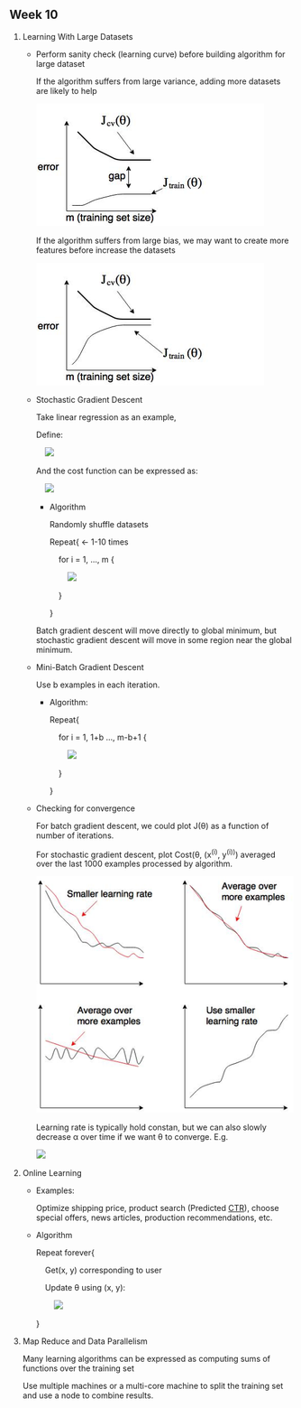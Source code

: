 ## Week 10

1. Learning With Large Datasets

    * Perform sanity check (learning curve) before building algorithm for large dataset

        If the algorithm suffers from large variance, adding more datasets are likely to help

        ![LargeVariance](../images/LearningCurveVariance.jpg)

        If the algorithm suffers from large bias, we may want to create more features before increase the datasets

        ![LargeBias](../images/LearningCurveBias.jpg)

    * Stochastic Gradient Descent

        Take linear regression as an example,

        Define:

        &nbsp;&nbsp;&nbsp;&nbsp;<img src="http://latex.codecogs.com/svg.latex?Cost(\theta,(x^{(i)},y^{(i)}))=\frac{1}{2}(h_{\theta}(x^{(i)})-y^{(i)})^2"/>

        And the cost function can be expressed as:

        &nbsp;&nbsp;&nbsp;&nbsp;<img src="http://latex.codecogs.com/svg.latex?J_{train}(\theta)=\frac{1}{m}\sum_{i=1}^{m}Cost(y,(x^{(i)},y^{(i)}))"/>

        * Algorithm

            Randomly shuffle datasets

            Repeat{    &larr; 1-10 times

            &nbsp;&nbsp;&nbsp;&nbsp;for i = 1, ..., m {

            &nbsp;&nbsp;&nbsp;&nbsp;&nbsp;&nbsp;&nbsp;&nbsp;<img src="http://latex.codecogs.com/svg.latex?\theta_j=\theta_j-\alpha(h_\theta(x^{(i)})-y^{(i)})x_j^{(i)},j=0,\dots,n"/>

            &nbsp;&nbsp;&nbsp;&nbsp;}

            }

        Batch gradient descent will move directly to global minimum, but stochastic gradient descent will move in some region near the global minimum.

    * Mini-Batch Gradient Descent

        Use b examples in each iteration.

        * Algorithm:

            Repeat{

            &nbsp;&nbsp;&nbsp;&nbsp;for i = 1, 1+b ..., m-b+1 {

            &nbsp;&nbsp;&nbsp;&nbsp;&nbsp;&nbsp;&nbsp;&nbsp;<img src="http://latex.codecogs.com/svg.latex?\theta_j=\theta_j-\alpha\frac{1}{b}\sum_{k=i}^{i+b-1}(h_\theta(x^{(k)})-y^{(k)})x_j^{(k)},j=0,...,n"/>

            &nbsp;&nbsp;&nbsp;&nbsp;}

            }

    * Checking for convergence

        For batch gradient descent, we could plot J(&theta;) as a function of number of iterations.

        For stochastic gradient descent, plot Cost(&theta;, (x<sup>(i)</sup>, y<sup>(i))</sup>) averaged over the last 1000 examples processed by algorithm.
        
        ![StochasticLearningCurve](../images/StochasticLearningCurve.jpg)

        Learning rate is typically hold constan, but we can also slowly decrease &alpha; over time if we want &theta; to converge. E.g.

        <img src="http://latex.codecogs.com/svg.latex?\alpha=\frac{const1}{iterationN+const2}"/>
        
1. Online Learning

    * Examples:
    
        Optimize shipping price, product search (Predicted [CTR](https://en.wikipedia.org/wiki/Click-through_rate)), choose special offers, news articles, production recommendations, etc.

    * Algorithm
    
        Repeat forever{
        
        &nbsp;&nbsp;&nbsp;&nbsp;Get(x, y) corresponding to user
        
        &nbsp;&nbsp;&nbsp;&nbsp;Update &theta; using (x, y):
        
        &nbsp;&nbsp;&nbsp;&nbsp;&nbsp;&nbsp;&nbsp;&nbsp;<img src="http://latex.codecogs.com/svg.latex?\theta_j=\theta_j-\alpha(h_\theta(x)-y)x_j,j=0,...,n"/>
        
        }

1. Map Reduce and Data Parallelism
    
    Many learning algorithms can be expressed as computing sums of functions over the training set
    
    Use multiple machines or a multi-core machine to split the training set and use a node to combine results.
